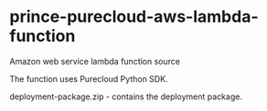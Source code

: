 # prince-purecloud-aws-lambda-function
Amazon web service lambda function source

The function uses Purecloud Python SDK.

deployment-package.zip - contains the deployment package.
